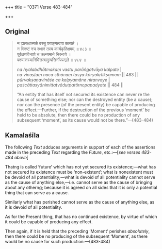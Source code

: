 +++
title = "0371 Verse 483-484"

+++
## Original 
>
> न ह्यलब्धात्मकं वस्तु पराङ्गत्वाय कल्पते ।  
> न विनष्टं नच स्थानं तस्य कार्यकृतिक्षमम् ॥ ४८३ ॥  
> पूर्वक्षणविनाशे च कल्प्यमाने निरन्वये ।  
> पश्चात्तस्यानिमित्तत्वादुत्पत्तिर्नोपपद्यते ॥ ४८४ ॥ 
>
> *na hyalabdhātmakaṃ vastu parāṅgatvāya kalpate* \|  
> *na vinaṣṭaṃ naca sthānaṃ tasya kāryakṛtikṣamam* \|\| 483 \|\|  
> *pūrvakṣaṇavināśe ca kalpyamāne niranvaye* \|  
> *paścāttasyānimittatvādutpattirnopapadyate* \|\| 484 \|\| 
>
> “An entity that has itself not secured its existence can never re the cause of something else; nor can the destroyed entity (be a cause); nor can the presence (of the present entity) be capable of producing the effect.—Further, if the destruction of the previous ‘moment’ be held to be absolute, then there could be no production of any subsequent ‘moment’, as its cause would not be there.”—(483-484)



## Kamalaśīla

The following *Text* adduces arguments in support of each of the assertions made in the preceding *Text* regarding the *Future*, etc.:—[*see verses 483-484 above*]

Thatng is called ‘future’ which has not yet secured its existence;—what has not secured its existence must be ‘non-existent’; what is nonexistent must be devoid of all potentiality;—what is devoid of all potentiality cannot serve as the cause of anything else,—i.e. cannot serve as the cause of bringing about any otherng; because it is agreed on all sides that it is only a potential thing that can serve as a cause.

Similarly what has perished cannot serve as the cause of anything else, as it is devoid of all potentiality.

As for the Present thing, that has no continued existence, by virtue of which it could be capable of producing any effect.

Then again, if it is held that the preceding ‘Moment’ perishes *absolutely*, then there could be no producing of the subsequent ‘Moment’, as there would be no cause for such production.—(483-484)


